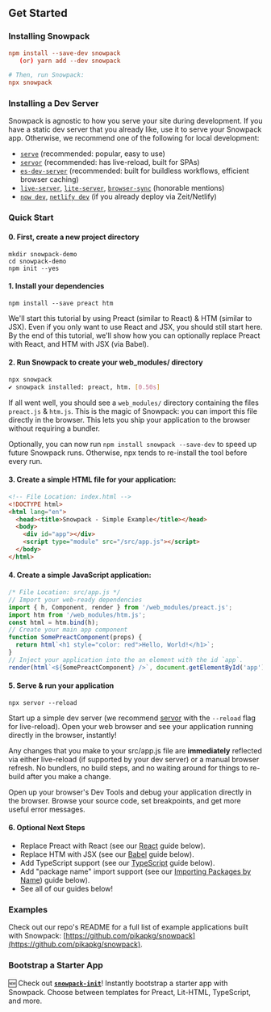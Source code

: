 ## Get Started

### Installing Snowpack

```toml
npm install --save-dev snowpack
   (or) yarn add --dev snowpack

# Then, run Snowpack:
npx snowpack
```

### Installing a Dev Server

Snowpack is agnostic to how you serve your site during development. If you have a static dev server that you already like, use it to serve your Snowpack app. Otherwise, we recommend one of the following for local development:

- [`serve`](https://www.npmjs.com/package/serve) (recommended: popular, easy to use)
- [`servor`](https://www.npmjs.com/package/servor) (recommended: has live-reload, built for SPAs)
- [`es-dev-server`](https://www.npmjs.com/package/es-dev-server) (recommended: built for buildless workflows, efficient browser caching)
- [`live-server`](https://www.npmjs.com/package/live-server), [`lite-server`](https://www.npmjs.com/package/lite-server), [`browser-sync`](https://www.npmjs.com/package/browser-sync) (honorable mentions)
- [`now dev`](http://now.sh/), [`netlify dev`](https://www.netlify.com/products/dev/) (if you already deploy via Zeit/Netlify)


### Quick Start

#### 0. First, create a new project directory

```
mkdir snowpack-demo
cd snowpack-demo
npm init --yes
```

#### 1. Install your dependencies

```
npm install --save preact htm
```

We'll start this tutorial by using Preact (similar to React) & HTM (similar to JSX). Even if you only want to use React and JSX, you should still start here. By the end of this tutorial, we'll show how you can optionally replace Preact with React, and HTM with JSX (via Babel).


#### 2. Run Snowpack to create your web_modules/ directory

```bash
npx snowpack
✔ snowpack installed: preact, htm. [0.50s]
```

If all went well, you should see a `web_modules/` directory containing the files `preact.js` & `htm.js`. This is the magic of Snowpack: you can import this file directly in the browser. This lets you ship your application to the browser without requiring a bundler.

Optionally, you can now run `npm install snowpack --save-dev` to speed up future Snowpack runs. Otherwise, npx tends to re-install the tool before every run.


#### 3. Create a simple HTML file for your application:

```html
<!-- File Location: index.html -->
<!DOCTYPE html>
<html lang="en">
  <head><title>Snowpack - Simple Example</title></head>
  <body>
    <div id="app"></div>
    <script type="module" src="/src/app.js"></script>
  </body>
</html>
```

#### 4. Create a simple JavaScript application:

```js
/* File Location: src/app.js */
// Import your web-ready dependencies
import { h, Component, render } from '/web_modules/preact.js';
import htm from '/web_modules/htm.js';
const html = htm.bind(h);
// Create your main app component
function SomePreactComponent(props) {
  return html`<h1 style="color: red">Hello, World!</h1>`;
}
// Inject your application into the an element with the id `app`.
render(html`<${SomePreactComponent} />`, document.getElementById('app'));
```

#### 5. Serve & run your application

```
npx servor --reload
```

Start up a simple dev server (we recommend [servor](https://github.com/lukejacksonn/servor) with the `--reload` flag for live-reload). Open your web browser and see your application running directly in the browser, instantly!

Any changes that you make to your src/app.js file are **immediately** reflected via either live-reload (if supported by your dev server) or a manual browser refresh. No bundlers, no build steps, and no waiting around for things to re-build after you make a change.

Open up your browser's Dev Tools and debug your application directly in the browser. Browse your source code, set breakpoints, and get more useful error messages.


#### 6. Optional Next Steps

- Replace Preact with React (see our [React](#react) guide below).
- Replace HTM with JSX (see our [Babel](#babel) guide below).
- Add TypeScript support (see our [TypeScript](#typescript) guide below).
- Add "package name" import support (see our [Importing Packages by Name](#importing-packages-by-name)) guide below).
- See all of our guides below!


### Examples

Check out our repo's README for a full list of example applications built with Snowpack: [https://github.com/pikapkg/snowpack](https://github.com/pikapkg/snowpack).


### Bootstrap a Starter App

🆕 Check out **[`snowpack-init`](https://github.com/pikapkg/snowpack-init)**! Instantly bootstrap a starter app with Snowpack. Choose between templates for Preact, Lit-HTML, TypeScript, and more.
